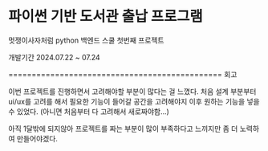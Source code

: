 # 파이썬 기반 도서관 출납 프로그램

멋쟁이사자처럼 python 백엔드 스쿨 첫번째 프로젝트

개발기간 2024.07.22 ~ 07.24



==============================================
회고

이번 프로젝트를 진행하면서 고려해야할 부분이 많다는 걸 느꼈다.
처음 설계 부분부터 ui/ux를 고려를 해서 필요한 기능이 들어갈 공간을 고려해야지
이후 원하는 기능을 넣을 수 있었다. (아니면 처음부터 다 고려해서 새로짜야함...)

아직 1달밖에 되지않아 프로젝트를 짜는 부분이 많이 부족하다고 느끼지만
좀 더 노력하여 만들어야겠다.
